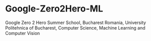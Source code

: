 # Google-Zero2Hero-ML
Google Zero 2 Hero Summer School, Bucharest Romania, University Politehnica of Bucharest, Computer Science, Machine Learning and Computer Vision

